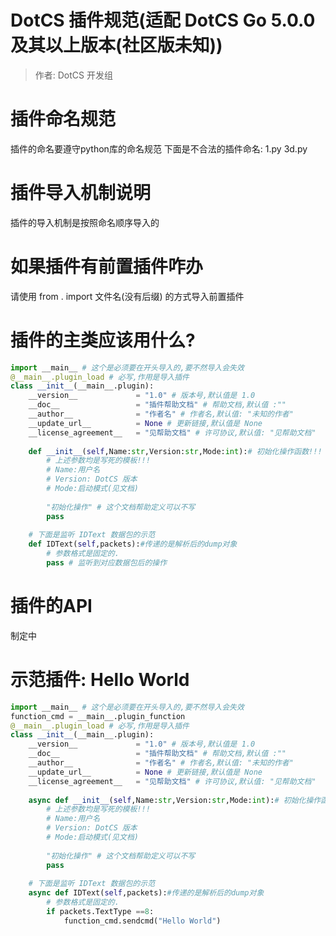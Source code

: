 # DotCS 插件规范(适配 DotCS Go 5.0.0及其以上版本(社区版未知))
> 作者: DotCS 开发组

# 插件命名规范
插件的命名要遵守python库的命名规范
下面是不合法的插件命名:
1.py
3d.py

# 插件导入机制说明
插件的导入机制是按照命名顺序导入的

# 如果插件有前置插件咋办
请使用 from . import 文件名(没有后缀) 的方式导入前置插件

# 插件的主类应该用什么?
```python
import __main__ # 这个是必须要在开头导入的,要不然导入会失效
@__main__.plugin_load # 必写,作用是导入插件
class __init__(__main__.plugin):
    __version__             = "1.0" # 版本号,默认值是 1.0
    __doc__                 = "插件帮助文档" # 帮助文档,默认值 :""
    __author__              = "作者名" # 作者名,默认值: "未知的作者"
    __update_url__          = None # 更新链接,默认值是 None
    __license_agreement__   = "见帮助文档" # 许可协议,默认值: "见帮助文档" 
    
    def __init__(self,Name:str,Version:str,Mode:int):# 初始化操作函数!!!
        # 上述参数均是写死的模板!!!
        # Name:用户名
        # Version: DotCS 版本
        # Mode:启动模式(见文档)
        
        "初始化操作" # 这个文档帮助定义可以不写
        pass
    
    # 下面是监听 IDText 数据包的示范
    def IDText(self,packets):#传递的是解析后的dump对象
        # 参数格式是固定的.
        pass # 监听到对应数据包后的操作
```

# 插件的API
制定中

# 示范插件: Hello World
```python
import __main__ # 这个是必须要在开头导入的,要不然导入会失效
function_cmd = __main__.plugin_function
@__main__.plugin_load # 必写,作用是导入插件
class __init__(__main__.plugin):
    __version__             = "1.0" # 版本号,默认值是 1.0
    __doc__                 = "插件帮助文档" # 帮助文档,默认值 :""
    __author__              = "作者名" # 作者名,默认值: "未知的作者"
    __update_url__          = None # 更新链接,默认值是 None
    __license_agreement__   = "见帮助文档" # 许可协议,默认值: "见帮助文档" 
    
    async def __init__(self,Name:str,Version:str,Mode:int):# 初始化操作函数!!!
        # 上述参数均是写死的模板!!!
        # Name:用户名
        # Version: DotCS 版本
        # Mode:启动模式(见文档)
        
        "初始化操作" # 这个文档帮助定义可以不写
        pass
    
    # 下面是监听 IDText 数据包的示范
    async def IDText(self,packets):#传递的是解析后的dump对象
        # 参数格式是固定的.
        if packets.TextType ==8:
            function_cmd.sendcmd("Hello World")
```